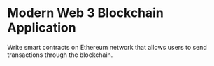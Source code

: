 # Modern Web 3 Blockchain Application

Write smart contracts on Ethereum network that allows users to send transactions through the blockchain.
